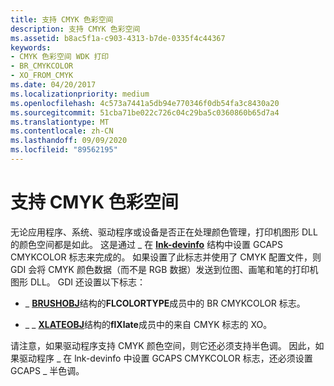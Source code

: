 ```yaml
---
title: 支持 CMYK 色彩空间
description: 支持 CMYK 色彩空间
ms.assetid: b8ac5f1a-c903-4313-b7de-0335f4c44367
keywords:
- CMYK 色彩空间 WDK 打印
- BR_CMYKCOLOR
- XO_FROM_CMYK
ms.date: 04/20/2017
ms.localizationpriority: medium
ms.openlocfilehash: 4c573a7441a5db94e770346f0db54fa3c8430a20
ms.sourcegitcommit: 51cba71be022c726c04c29ba5c0360860b65d7a4
ms.translationtype: MT
ms.contentlocale: zh-CN
ms.lasthandoff: 09/09/2020
ms.locfileid: "89562195"
---
```

# <a name="supporting-cmyk-color-space"></a>支持 CMYK 色彩空间





无论应用程序、系统、驱动程序或设备是否正在处理颜色管理，打印机图形 DLL 的颜色空间都是如此。 这是通过 \_ 在 [**lnk-devinfo**](/windows/win32/api/winddi/ns-winddi-devinfo) 结构中设置 GCAPS CMYKCOLOR 标志来完成的。 如果设置了此标志并使用了 CMYK 配置文件，则 GDI 会将 CMYK 颜色数据（而不是 RGB 数据）发送到位图、画笔和笔的打印机图形 DLL。 GDI 还设置以下标志：

-   \_ [**BRUSHOBJ**](/windows/win32/api/winddi/ns-winddi-brushobj)结构的**FLCOLORTYPE**成员中的 BR CMYKCOLOR 标志。

-   \_ \_ [**XLATEOBJ**](/windows/win32/api/winddi/ns-winddi-xlateobj)结构的**flXlate**成员中的来自 CMYK 标志的 XO。

请注意，如果驱动程序支持 CMYK 颜色空间，则它还必须支持半色调。 因此，如果驱动程序 \_ 在 lnk-devinfo 中设置 GCAPS CMYKCOLOR 标志，还必须设置 GCAPS \_ 半色调。

 

